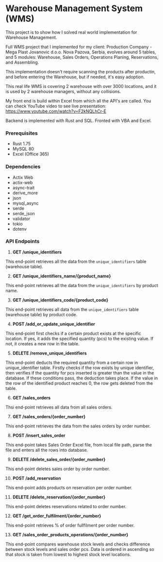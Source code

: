 # Warehouse Management System (WMS)

This project is to show how I solved real world implementation for Warehouse Management.

Full WMS project that I implemented for my client: Production Company - Mega Plast Jovanovic d.o.o. Nova Pazova, Serbia, evolves around 5 tables, and 5 modules: Warehouse, Sales Orders, Operations Planing, Reservations, and Assembling.

This implementation doesn't require scanning the products after productin, and before entering the Warehouse, but if needed, it's easy adoption.

This real life WMS is covering 2 warehouse with over 3000 locations, and it is used by 2 warehouse managers, without any collisions.

My front end is build within Excel from which all the API's are called.
You can check YouTube video to see live presentation: https://www.youtube.com/watch?v=F2kNQLhCr-E

Backend is implemented with Rust and SQL.
Fronted with VBA and Excel.

### Prerequisites

- Rust 1.75
- MySQL 80
- Excel (Office 365)

### Dependencies

- Actix Web
- actix-web
- async-trait
- derive_more
- json
- mysql_async
- serde
- serde_json
- validator
- tokio
- dotenv

### API Endpoints

1. **GET /unique_identifiers**

This end-point retrieves all the data from the `unique_identifiers` table (warehouse table).

2. **GET /unique_identifiers_name/{product_name}**

This end-point retrieves all the data from the `unique_identifiers` by product name.

3. **GET /unique_identifiers_code/{product_code}**

This end-point retrieves all data from the `unique_identifiers` table (warehouse table) by product code.

4. **POST /add_or_update_unique_identifier**

This end-point first checks if a certain product exists at the specific location. If yes, it adds the specified quantity (pcs) to the existing value. If not, it creates a new row in the table.

5. **DELETE /remove_unique_identifiers**

This end-point deducts the required quantity from a certain row in unique_identifier table. Firstly checks if the row exists by unique identifier, then verifies if the quantity for pcs inserted is greater than the value in the database. If these conditions pass, the deduction takes place. If the value in the row of the identified product reaches 0, the row gets deleted from the table.

6. **GET /sales_orders**

Thsi end-point retrieves all data from all sales orders.

7. **GET /sales_orders/{order_number}**

This end-point retrieves the data from the sales orders by order number.

8. **POST /insert_sales_order**

This end-point takes Sales Order Excel file, from local file path, parse the file and enters all the rows into database.

9. **DELETE /delete_sales_order/{order_number}**

This end-point deletes sales order by order number.

10. **POST /add_reservation**

This end-point adds products on reservation per order number.

11. **DELETE /delete_reservation/{order_number}**

This end-point deletes reservations related to order number.

12. **GET /get_order_fulfilment/{order_number}**

This end-point retrieves % of order fullfilment per order number.

13. **GET /sales_order_products_operations/{order_number}**

This end-point compares warehouse stock levels and checks difference between stock levels and sales order pcs.
Data is ordered in ascending so that stock is taken from lowest to highest stock level locations.
